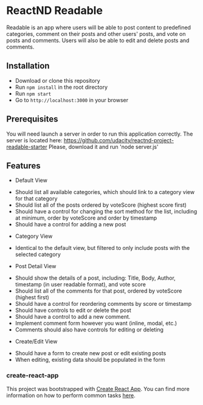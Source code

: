 # ReactND Readable

Readable is an app where users will be able to post content to predefined categories, comment on their posts and other users' posts, and vote on posts and comments. Users will also be able to edit and delete posts and comments.

## Installation

- Download or clone this repository
- Run `npm install` in the root directory
- Run `npm start`
- Go to `http://localhost:3000` in your browser

## Prerequisites

You will need launch a server in order to run this application correctly.
The server is located here: https://github.com/udacity/reactnd-project-readable-starter
Please, download it and run 'node server.js'

## Features

- Default View
* Should list all available categories, which should link to a category view for that category
* Should list all of the posts ordered by voteScore (highest score first)
* Should have a control for changing the sort method for the list, including at minimum, order by voteScore and order by timestamp
* Should have a control for adding a new post

- Category View
* Identical to the default view, but filtered to only include posts with the selected category

- Post Detail View
* Should show the details of a post, including: Title, Body, Author, timestamp (in user readable format), and vote score
* Should list all of the comments for that post, ordered by voteScore (highest first)
* Should have a control for reordering comments by score or timestamp
* Should have controls to edit or delete the post
* Should have a control to add a new comment.
* Implement comment form however you want (inline, modal, etc.)
* Comments should also have controls for editing or deleting

- Create/Edit View
* Should have a form to create new post or edit existing posts
* When editing, existing data should be populated in the form

### create-react-app

This project was bootstrapped with [Create React App](https://github.com/facebookincubator/create-react-app). You can find more information on how to perform common tasks [here](https://github.com/facebookincubator/create-react-app/blob/master/packages/react-scripts/template/README.md).
